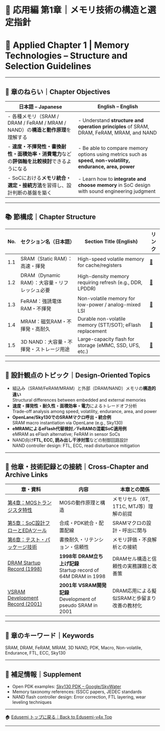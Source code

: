 # 💾 応用編 第1章｜メモリ技術の構造と選定指針  
# 💾 Applied Chapter 1 | Memory Technologies – Structure and Selection Guidelines

---

## 🎯 章のねらい｜Chapter Objectives

| 日本語 – Japanese                                                                                              | English – English                                                                                             |
|---------------------------------------------------------------------------------------------------------------|---------------------------------------------------------------------------------------------------------------|
| - 各種メモリ（SRAM / DRAM / FeRAM / MRAM / NAND）の**構造と動作原理**を理解する                                 | - Understand **structure and operation principles** of SRAM, DRAM, FeRAM, MRAM, and NAND                     |
| - **速度・不揮発性・書換耐性・面積効率・消費電力**などの**評価軸を比較検討**できるようになる                    | - Be able to compare memory options using metrics such as **speed, non-volatility, endurance, area, power** |
| - SoCにおける**メモリ統合・選定・接続方法**を習得し、設計判断の基盤を築く                                       | - Learn how to **integrate and choose memory** in SoC design with sound engineering judgment                |

---

## 📚 節構成｜Chapter Structure

| No. | セクション名（日本語）                             | Section Title (English)                                    | リンク |
|-----|----------------------------------------------------|-------------------------------------------------------------|--------|
| 1.1 | SRAM（Static RAM）：高速・揮発                      | High-speed volatile memory for cache/registers              | [📎](sram.md) |
| 1.2 | DRAM（Dynamic RAM）：大容量・リフレッシュ必要       | High-density memory requiring refresh (e.g., DDR, LPDDR)    | [📎](dram.md) |
| 1.3 | FeRAM：強誘電体RAM・不揮発                          | Non-volatile memory for low-power / analog-mixed LSI        | [📎](feram.md) |
| 1.4 | MRAM：磁気RAM・不揮発・高耐久                        | Durable non-volatile memory (STT/SOT); eFlash replacement    | [📎](mram.md) |
| 1.5 | 3D NAND：大容量・不揮発・ストレージ用途              | Large-capacity flash for storage (eMMC, SSD, UFS, etc.)     | [📎](3dnand.md) |

---

## 🧠 設計観点のトピック｜Design-Oriented Topics

- 組込み（SRAM/FeRAM/MRAM）と外部（DRAM/NAND）メモリの**構造的違い**  
  Structural differences between embedded and external memories  
- **速度・揮発性・耐久性・面積効率・電力**によるトレードオフ分析  
  Trade-off analysis among speed, volatility, endurance, area, and power  
- **OpenLane/Sky130でのSRAMマクロ呼出・統合例**  
  SRAM macro instantiation via OpenLane (e.g., Sky130)  
- **eMRAMによるeFlash代替検討／FeRAMの混載SoC適用例**  
  eMRAM as eFlash alternative; FeRAM in sensor SoCs  
- NAND向け**FTL, ECC, 読み出し干渉対策**などの制御回路設計  
  NAND controller design: FTL, ECC, read disturbance mitigation  

---

## 🔗 他章・技術記録との接続｜Cross-Chapter and Archive Links

| 章・資料 | 内容 | 本章との関係 |
|-----------|------|-------------|
| [第4章：MOSトランジスタ特性](../chapter4_mos_characteristics/) | MOSの動作原理と構造 | メモリセル（6T, 1T1C, MTJ等）理解の前提 |
| [第5章：SoC設計フローとEDAツール](../chapter5_soc_design_flow/) | 合成・PDK統合・配置配線 | SRAMマクロの設計・呼出に関与 |
| [第6章：テスト・パッケージ技術](../chapter6_test_and_package/) | 書換耐久・リテンション・信頼性 | メモリ評価・不良解析との接続 |
| [DRAM Startup Record (1998)](https://github.com/Samizo-AITL/Edusemi-Plus/blob/main/archive/in1998/DRAM_Startup_64M_1998.md) | **1998年 DRAM立ち上げ記録**<br>Startup record of 64M DRAM in 1998 | DRAMセル構造と信頼性の実務課題と改善策 |
| [VSRAM Development Record (2001)](https://github.com/Samizo-AITL/Edusemi-Plus/blob/main/archive/in2001/VSRAM_2001.md) | **2001年 VSRAM開発記録**<br>Development of pseudo SRAM in 2001 | DRAM応用による擬似SRAMと歩留まり改善の教材化 |

---

## 🧩 章のキーワード｜Keywords

SRAM, DRAM, FeRAM, MRAM, 3D NAND, PDK, Macro, Non-volatile, Endurance, FTL, ECC, Sky130

---

## 📌 補足情報｜Supplement

- Open PDK examples: [Sky130 PDK – Google/SkyWater](https://skywater-pdk.readthedocs.io)  
- Memory taxonomy references: ISSCC papers, JEDEC standards  
- NAND flash controller design: Error correction, FTL layering, wear leveling techniques  

---

🏠 [Edusemi トップに戻る｜Back to Edusemi-v4x Top](../README.md)

---
